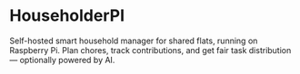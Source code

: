 # HouseholderPI
Self-hosted smart household manager for shared flats, running on Raspberry Pi. Plan chores, track contributions, and get fair task distribution — optionally powered by AI.
